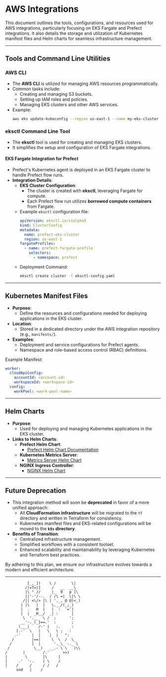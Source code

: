 # AWS Integrations

This document outlines the tools, configurations, and resources used for AWS integrations, particularly focusing on EKS Fargate and Prefect integrations. It also details the storage and utilization of Kubernetes manifest files and Helm charts for seamless infrastructure management.

---

## Tools and Command Line Utilities

### **AWS CLI**

- The **AWS CLI** is utilized for managing AWS resources programmatically.
- Common tasks include:
  - Creating and managing S3 buckets.
  - Setting up IAM roles and policies.
  - Managing EKS clusters and other AWS services.
- Example:
  ```bash
  aws eks update-kubeconfig --region us-east-1 --name my-eks-cluster
  ```

### **eksctl Command Line Tool**

- The **eksctl** tool is used for creating and managing EKS clusters.
- It simplifies the setup and configuration of EKS Fargate integrations.

#### **EKS Fargate Integration for Prefect**

- Prefect's Kubernetes agent is deployed in an EKS Fargate cluster to handle Prefect flow runs.
- **Integration Details**:
  - **EKS Cluster Configuration**:
    - The cluster is created with **eksctl**, leveraging Fargate for compute.
    - Each Prefect flow run utilizes **borrowed compute containers** from Fargate.
  - Example `eksctl` configuration file:
    ```yaml
    apiVersion: eksctl.io/v1alpha5
    kind: ClusterConfig
    metadata:
      name: prefect-eks-cluster
      region: us-east-1
    fargateProfiles:
      - name: prefect-fargate-profile
        selectors:
          - namespace: prefect
    ```
  - Deployment Command:
    ```bash
    eksctl create cluster -f eksctl-config.yaml
    ```

---

## Kubernetes Manifest Files

- **Purpose**:
  - Define the resources and configurations needed for deploying applications in the EKS cluster.
- **Location**:
  - Stored in a dedicated directory under the AWS integration repository (e.g., `manifests/`).
- **Examples**:
  - Deployment and service configurations for Prefect agents.
  - Namespace and role-based access control (RBAC) definitions.

Example Manifest:

```yaml
worker:
  cloudApiConfig:
    accountId: <account-id>
    workspaceId: <workspace-id>
  config:
    workPool: <work-pool-name>
```

---

## Helm Charts

- **Purpose**:
  - Used for deploying and managing Kubernetes applications in the EKS cluster.
- **Links to Helm Charts**:
  - **Prefect Helm Chart**:
    - [Prefect Helm Chart Documentation](https://github.com/PrefectHQ/prefect-helm)
  - **Kubernetes Metrics Server**:
    - [Metrics Server Helm Chart](https://artifacthub.io/packages/helm/bitnami/metrics-server)
  - **NGINX Ingress Controller**:
    - [NGINX Helm Chart](https://artifacthub.io/packages/helm/bitnami/nginx-ingress-controller)

---

## Future Deprecation

- This integration method will soon be **deprecated** in favor of a more unified approach:
  - All **CloudFormation infrastructure** will be migrated to the `tf` directory and written in Terraform for consistency.
  - Kubernetes manifest files and EKS-related configurations will be moved to the **`k8s` directory**.
- **Benefits of Transition**:
  - Centralized infrastructure management.
  - Simplified workflows with a consistent toolset.
  - Enhanced scalability and maintainability by leveraging Kubernetes and Terraform best practices.

By adhering to this plan, we ensure our infrastructure evolves towards a modern and efficient architecture.

---

```
          [_,_])    \ /       \|
         /|=T=|]     /   __  __\
         |\ " //     |_  9   p ]\
         ||'-'/--.  / /\ =|  \|\ \
        /|| <\/> |\ | '._, @ @)<_)
       | |\   |  |   \.__/(_;_)
       |  .   H  |   |  :  '='|
       |  |  _H__/  _| :      |
        \  '.__  \ /  ;      ';
       __'-._(_}==.'  :       ;
      (___|    /-' |   :.     :
     [.-'  \   |   \   \ ;   :
    .-'     |  |    |  |   ":
   /        |==|     \  \  /  \_
  /         [  |      '._\_ -._ \
 /           \__)   __.- \ \   )\\
/       |        /.'      >>)
|        \       |\     |
|     .'  '-.    | \    /
|    /     /     / /   /
     snd   |    /
```
